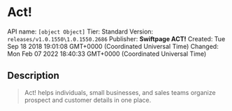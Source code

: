 # Act!
API name: `[object Object]`
Tier: Standard
Version: `releases/v1.0.1550\1.0.1550.2686`
Publisher: **Swiftpage ACT!**
Created: Tue Sep 18 2018 19:01:08 GMT+0000 (Coordinated Universal Time)
Changed: Mon Feb 07 2022 18:40:33 GMT+0000 (Coordinated Universal Time)

## Description
> Act! helps individuals, small businesses, and sales teams organize prospect and customer details in one place.
